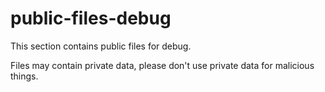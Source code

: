 # public-files-debug
This section contains public files for debug.

Files may contain private data,
please don't use private data for malicious things.

